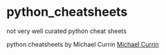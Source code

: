 # python_cheatsheets
not very well curated python cheat sheets


python cheatsheets by Michael Currin
[Michael Currin](https://michaelcurrin.github.io/dev-cheatsheets/cheatsheets/python/)
